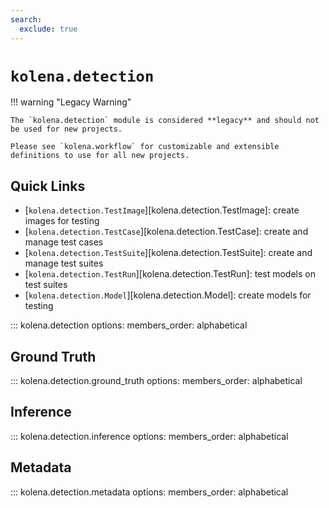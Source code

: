 ```yaml
---
search:
  exclude: true
---
```


# `kolena.detection`

!!! warning "Legacy Warning"

    The `kolena.detection` module is considered **legacy** and should not be used for new projects.

    Please see `kolena.workflow` for customizable and extensible definitions to use for all new projects.

## Quick Links

- [`kolena.detection.TestImage`][kolena.detection.TestImage]: create images for testing
- [`kolena.detection.TestCase`][kolena.detection.TestCase]: create and manage test cases
- [`kolena.detection.TestSuite`][kolena.detection.TestSuite]: create and manage test suites
- [`kolena.detection.TestRun`][kolena.detection.TestRun]: test models on test suites
- [`kolena.detection.Model`][kolena.detection.Model]: create models for testing

::: kolena.detection
    options:
      members_order: alphabetical

## Ground Truth

::: kolena.detection.ground_truth
    options:
      members_order: alphabetical

## Inference

::: kolena.detection.inference
    options:
      members_order: alphabetical

## Metadata

::: kolena.detection.metadata
    options:
      members_order: alphabetical
